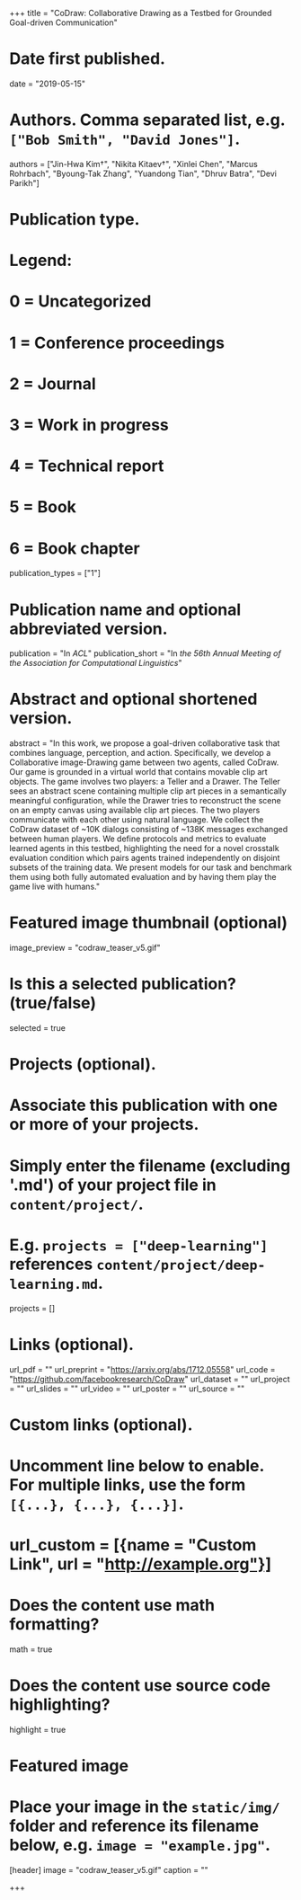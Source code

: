 +++
title = "CoDraw: Collaborative Drawing as a Testbed for Grounded Goal-driven Communication"

# Date first published.
date = "2019-05-15"

# Authors. Comma separated list, e.g. `["Bob Smith", "David Jones"]`.
authors = ["Jin-Hwa Kim†", "Nikita Kitaev†", "Xinlei Chen", "Marcus Rohrbach", "Byoung-Tak Zhang", "Yuandong Tian", "Dhruv Batra", "Devi Parikh"]

# Publication type.
# Legend:
# 0 = Uncategorized
# 1 = Conference proceedings
# 2 = Journal
# 3 = Work in progress
# 4 = Technical report
# 5 = Book
# 6 = Book chapter
publication_types = ["1"]

# Publication name and optional abbreviated version.
publication = "In *ACL*"
publication_short = "In *the 56th Annual Meeting of the Association for Computational Linguistics*"

# Abstract and optional shortened version.
abstract = "In this work, we propose a goal-driven collaborative task that combines language, perception, and action. Specifically, we develop a Collaborative image-Drawing game between two agents, called CoDraw. Our game is grounded in a virtual world that contains movable clip art objects. The game involves two players: a Teller and a Drawer. The Teller sees an abstract scene containing multiple clip art pieces in a semantically meaningful configuration, while the Drawer tries to reconstruct the scene on an empty canvas using available clip art pieces. The two players communicate with each other using natural language. We collect the CoDraw dataset of ~10K dialogs consisting of ~138K messages exchanged between human players. We define protocols and metrics to evaluate learned agents in this testbed, highlighting the need for a novel crosstalk evaluation condition which pairs agents trained independently on disjoint subsets of the training data. We present models for our task and benchmark them using both fully automated evaluation and by having them play the game live with humans."

# Featured image thumbnail (optional)
image_preview = "codraw_teaser_v5.gif"

# Is this a selected publication? (true/false)
selected = true

# Projects (optional).
#   Associate this publication with one or more of your projects.
#   Simply enter the filename (excluding '.md') of your project file in `content/project/`.
#   E.g. `projects = ["deep-learning"]` references `content/project/deep-learning.md`.
projects = []

# Links (optional).
url_pdf = ""
url_preprint = "https://arxiv.org/abs/1712.05558"
url_code = "https://github.com/facebookresearch/CoDraw"
url_dataset = ""
url_project = ""
url_slides = ""
url_video = ""
url_poster = ""
url_source = ""

# Custom links (optional).
#   Uncomment line below to enable. For multiple links, use the form `[{...}, {...}, {...}]`.
# url_custom = [{name = "Custom Link", url = "http://example.org"}]

# Does the content use math formatting?
math = true

# Does the content use source code highlighting?
highlight = true

# Featured image
# Place your image in the `static/img/` folder and reference its filename below, e.g. `image = "example.jpg"`.
[header]
image = "codraw_teaser_v5.gif"
caption = ""

+++

